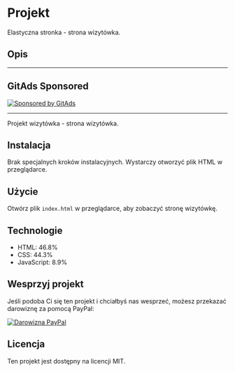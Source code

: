 <!-- GitAds-Verify: Z9NOH93QYPXYLNWWBUVCSABU14S29LHU -->
# Projekt

Elastyczna stronka - strona wizytówka.

## Opis

---

## GitAds Sponsored
[![Sponsored by GitAds](https://gitads.dev/v1/ad-serve?source=mplik/projekt@github)](https://gitads.dev/v1/ad-track?source=mplik/projekt@github)

---

Projekt wizytówka - strona wizytówka.

## Instalacja

Brak specjalnych kroków instalacyjnych. Wystarczy otworzyć plik HTML w przeglądarce.

## Użycie

Otwórz plik `index.html` w przeglądarce, aby zobaczyć stronę wizytówkę.

## Technologie

- HTML: 46.8%
- CSS: 44.3%
- JavaScript: 8.9%

## Wesprzyj projekt

Jeśli podoba Ci się ten projekt i chciałbyś nas wesprzeć, możesz przekazać darowiznę za pomocą PayPal:

[![Darowizna PayPal][def]](https://www.paypal.com/donate?hosted_button_id=9MYZA8H98LSM4)

## Licencja

Ten projekt jest dostępny na licencji MIT.


[def]: https://www.paypalobjects.com/pl_PL/PL/i/btn/btn_donate_SM.gif